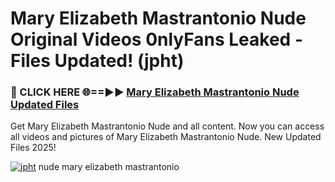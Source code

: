 # Mary Elizabeth Mastrantonio Nude Original Videos 0nlyFans Leaked - Files Updated! (jpht)

<h3>🔴 CLICK HERE 🌐==►► <a href="https://tinyurl.com/yrmya6cz" rel="nofollow">Mary Elizabeth Mastrantonio Nude Updated Files</a></h3>

Get Mary Elizabeth Mastrantonio Nude and all content. Now you can access all videos and pictures of Mary Elizabeth Mastrantonio Nude. New Updated Files 2025!

[![jpht](https://i.imgur.com/FMdXYCs.gif)](https://tinyurl.com/yrmya6cz)
nude mary elizabeth mastrantonio